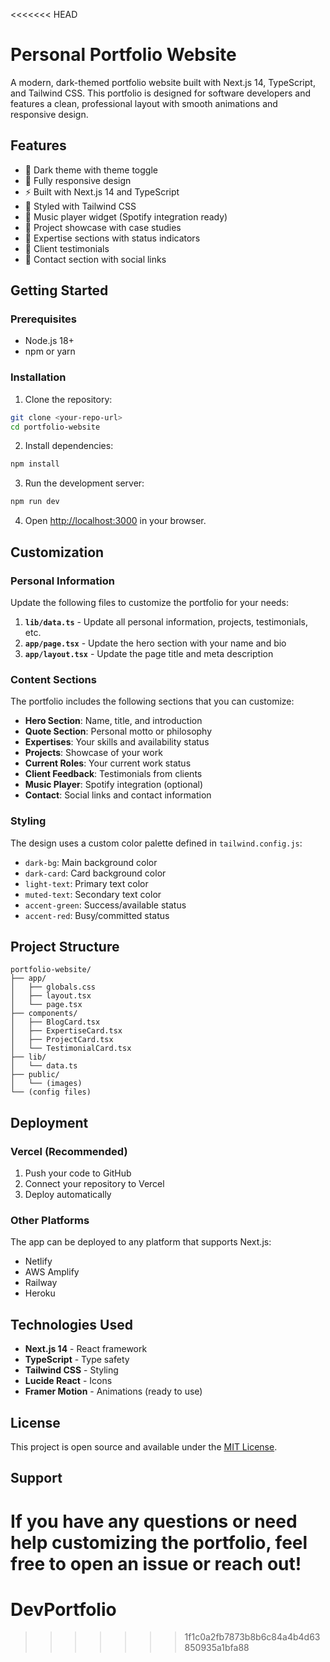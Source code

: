 <<<<<<< HEAD
# Personal Portfolio Website

A modern, dark-themed portfolio website built with Next.js 14, TypeScript, and Tailwind CSS. This portfolio is designed for software developers and features a clean, professional layout with smooth animations and responsive design.

## Features

- 🌙 Dark theme with theme toggle
- 📱 Fully responsive design
- ⚡ Built with Next.js 14 and TypeScript
- 🎨 Styled with Tailwind CSS
- 🎵 Music player widget (Spotify integration ready)
- 💼 Project showcase with case studies
- 🎯 Expertise sections with status indicators
- 💬 Client testimonials
- 📧 Contact section with social links

## Getting Started

### Prerequisites

- Node.js 18+ 
- npm or yarn

### Installation

1. Clone the repository:
```bash
git clone <your-repo-url>
cd portfolio-website
```

2. Install dependencies:
```bash
npm install
```

3. Run the development server:
```bash
npm run dev
```

4. Open [http://localhost:3000](http://localhost:3000) in your browser.

## Customization

### Personal Information

Update the following files to customize the portfolio for your needs:

1. **`lib/data.ts`** - Update all personal information, projects, testimonials, etc.
2. **`app/page.tsx`** - Update the hero section with your name and bio
3. **`app/layout.tsx`** - Update the page title and meta description

### Content Sections

The portfolio includes the following sections that you can customize:

- **Hero Section**: Name, title, and introduction
- **Quote Section**: Personal motto or philosophy
- **Expertises**: Your skills and availability status
- **Projects**: Showcase of your work
- **Current Roles**: Your current work status
- **Client Feedback**: Testimonials from clients
- **Music Player**: Spotify integration (optional)
- **Contact**: Social links and contact information

### Styling

The design uses a custom color palette defined in `tailwind.config.js`:

- `dark-bg`: Main background color
- `dark-card`: Card background color
- `light-text`: Primary text color
- `muted-text`: Secondary text color
- `accent-green`: Success/available status
- `accent-red`: Busy/committed status

## Project Structure

```
portfolio-website/
├── app/
│   ├── globals.css
│   ├── layout.tsx
│   └── page.tsx
├── components/
│   ├── BlogCard.tsx
│   ├── ExpertiseCard.tsx
│   ├── ProjectCard.tsx
│   └── TestimonialCard.tsx
├── lib/
│   └── data.ts
├── public/
│   └── (images)
└── (config files)
```

## Deployment

### Vercel (Recommended)

1. Push your code to GitHub
2. Connect your repository to Vercel
3. Deploy automatically

### Other Platforms

The app can be deployed to any platform that supports Next.js:

- Netlify
- AWS Amplify
- Railway
- Heroku

## Technologies Used

- **Next.js 14** - React framework
- **TypeScript** - Type safety
- **Tailwind CSS** - Styling
- **Lucide React** - Icons
- **Framer Motion** - Animations (ready to use)

## License

This project is open source and available under the [MIT License](LICENSE).

## Support

If you have any questions or need help customizing the portfolio, feel free to open an issue or reach out!
=======
# DevPortfolio
>>>>>>> 1f1c0a2fb7873b8b6c84a4b4d63850935a1bfa88
